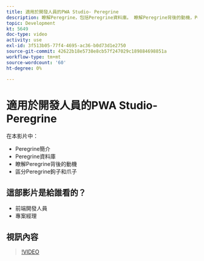 ```yaml
---
title: 適用於開發人員的PWA Studio- Peregrine
description: 瞭解Peregrine，包括Peregrine資料庫。 瞭解Peregrine背後的動機​，Peregrine鉤子和爪子之間的差異。
topic: Development
kt: 5649
doc-type: video
activity: use
exl-id: 3f513b05-77f4-4695-ac36-b0d73d1e2750
source-git-commit: 42622b18e5738e8cb57f247029c189884698851a
workflow-type: tm+mt
source-wordcount: '60'
ht-degree: 0%

---
```


# 適用於開發人員的PWA Studio- Peregrine

在本影片中：

- Peregrine簡介
- Peregrine資料庫
- 瞭解Peregrine背後的動機
- 區分Peregrine鉤子和爪子

## 這部影片是給誰看的？

- 前端開發人員
- 專案經理

## 視訊內容

>[!VIDEO](https://video.tv.adobe.com/v/35720?quality=12&learn=on)
